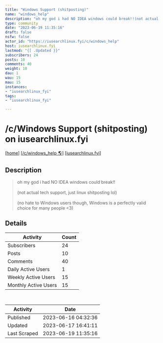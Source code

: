 ```yaml
---
title: "Windows Support (shitposting)" 
name: "windows_help"
description: "oh my god i had NO IDEA windows could break!!(not actual tech support, just linux shitposting lol)(no hate to Windows users though, Windows is a perfectly valid choice for many people <3)"
type: community
date: "2023-06-19 11:35:16"
draft: false
nsfw: false
actor_id: "https://iusearchlinux.fyi/c/windows_help"
host: iusearchlinux.fyi
lastmod: "{[ .Updated }}"
subscribers: 24
posts: 10
comments: 40
weight: 10
dau: 1
wau: 15
mau: 15
instances:
- "iusearchlinux_fyi"
tags: 
- "iusearchlinux_fyi"

---
```


# /c/Windows Support (shitposting) on iusearchlinux.fyi

[[home](/)]
[[/c/windows_help 🌎](https://iusearchlinux.fyi/c/windows_help)]
[[iusearchlinux.fyi](/instances/iusearchlinux_fyi)]


## Description 

<blockquote class="description">
oh my god i had NO IDEA windows could break!!<br><br>(not actual tech support, just linux shitposting lol)<br><br>(no hate to Windows users though, Windows is a perfectly valid choice for many people <3)
</blockquote>


## Details

| Activity | Count  |
|----------------------|---|
| Subscribers          | 24 |
| Posts                | 10  |
| Comments             | 40  |
| Daily Active Users   | 1  |
| Weekly Active Users  | 15  |
| Monthly Active Users | 15  |

<br>

| Activity | Date |
|----------------------|---|
| Published            | 2023-06-16 04:32:36 |
| Updated              | 2023-06-17 16:41:11 |
| Last Scraped         | 2023-06-19 11:35:16 |
